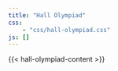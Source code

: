 ```yaml
---
title: "Hall Olympiad"
css: 
    - "css/hall-olympiad.css"
js: []
---
```


{{< hall-olympiad-content >}}
